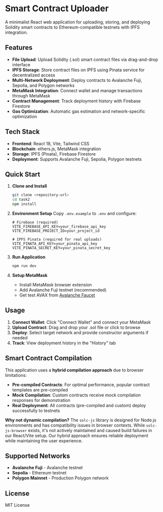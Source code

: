 # Smart Contract Uploader

A minimalist React web application for uploading, storing, and deploying Solidity smart contracts to Ethereum-compatible testnets with IPFS integration.

## Features

- **File Upload**: Upload Solidity (.sol) smart contract files via drag-and-drop interface
- **IPFS Storage**: Store contract files on IPFS using Pinata service for decentralized access
- **Multi-Network Deployment**: Deploy contracts to Avalanche Fuji, Sepolia, and Polygon networks
- **MetaMask Integration**: Connect wallet and manage transactions through MetaMask
- **Contract Management**: Track deployment history with Firebase Firestore
- **Gas Optimization**: Automatic gas estimation and network-specific optimization

## Tech Stack

- **Frontend**: React 18, Vite, Tailwind CSS
- **Blockchain**: ethers.js, MetaMask integration
- **Storage**: IPFS (Pinata), Firebase Firestore
- **Deployment**: Supports Avalanche Fuji, Sepolia, Polygon testnets

## Quick Start

1. **Clone and Install**
   ```bash
   git clone <repository-url>
   cd task2
   npm install
   ```

2. **Environment Setup**
   Copy `.env.example` to `.env` and configure:
   ```
   # Firebase (required)
   VITE_FIREBASE_API_KEY=your_firebase_api_key
   VITE_FIREBASE_PROJECT_ID=your_project_id
   
   # IPFS Pinata (required for real uploads)
   VITE_PINATA_API_KEY=your_pinata_api_key
   VITE_PINATA_SECRET_KEY=your_pinata_secret_key
   ```

3. **Run Application**
   ```bash
   npm run dev
   ```

4. **Setup MetaMask**
   - Install MetaMask browser extension
   - Add Avalanche Fuji testnet (recommended)
   - Get test AVAX from [Avalanche Faucet](https://core.app/tools/testnet-faucet/)

## Usage

1. **Connect Wallet**: Click "Connect Wallet" and connect your MetaMask
2. **Upload Contract**: Drag and drop your .sol file or click to browse
3. **Deploy**: Select target network and provide constructor arguments if needed
4. **Track**: View deployment history in the "History" tab

## Smart Contract Compilation

This application uses a **hybrid compilation approach** due to browser limitations:

- **Pre-compiled Contracts**: For optimal performance, popular contract templates are pre-compiled
- **Mock Compilation**: Custom contracts receive mock compilation responses for demonstration
- **Real Deployment**: All contracts (pre-compiled and custom) deploy successfully to testnets

**Why not dynamic compilation?**
The `solc-js` library is designed for Node.js environments and has compatibility issues in browser contexts. While `solc-js-browser` exists, it's not actively maintained and caused build failures in our React/Vite setup. Our hybrid approach ensures reliable deployment while maintaining the user experience.

## Supported Networks

- **Avalanche Fuji** - Avalanche testnet
- **Sepolia** - Ethereum testnet  
- **Polygon Mainnet** - Production Polygon network

## License

MIT License
